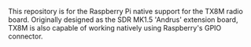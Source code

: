 This repository is for the Raspberry Pi native support for the TX8M radio board. Originally designed as the SDR MK1.5 'Andrus' extension board, TX8M is also capable of working natively using Raspberry's GPIO connector.